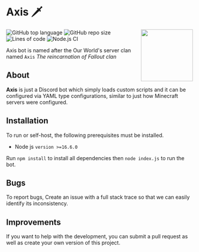 # Axis 🗡️

<img align="right" src="https://i.imgur.com/yRsHfHi.png" height="140" width="140">

![GitHub top language](https://img.shields.io/github/languages/top/FalloutStudios/Axis)
![GitHub repo size](https://img.shields.io/github/repo-size/FalloutStudios/Axis)
![Lines of code](https://img.shields.io/tokei/lines/github/FalloutStudios/Axis)
![Node.js CI](https://github.com/FalloutStudios/Axis/actions/workflows/node.js.yml/badge.svg?branch=main)

Axis bot is named after the Our World's server clan named `Axis` *The reincarnation of Fallout clan*

## About

**Axis** is just a Discord bot which simply loads custom scripts and it can be configured via YAML type configurations, similar to just how Minecraft servers were configured.

## Installation

To run or self-host, the following prerequisites must be installed.

* Node js `version >=16.6.0`

Run `npm install` to install all dependencies then `node index.js` to run the bot.

## Bugs

To report bugs, Create an issue with a full stack trace so that we can easily identify its inconsistency.

## Improvements

If you want to help with the development, you can submit a pull request as well as create your own version of this project.
